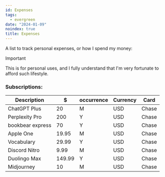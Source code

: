 ```yaml
---
id: Expenses
tags:
  - evergreen
date: "2024-01-09"
noindex: true
title: Expenses
---
```


A list to track personal expenses, or how I spend my money:

> [!important]
> This is for personal uses, and I fully understand that I'm very fortunate to afford such lifestyle.

### Subscriptions:

| Description | $ | occurrence | Currency | Card |
| ---- | ---- | ---- | ---- | ---- |
| ChatGPT Plus | 20 | M | USD | Chase |
| Perplexity Pro | 200 | Y | USD | Chase |
| bookbear express | 70 | Y | USD | Chase |
| Apple One | 19.95 | M | USD | Chase |
| Vocabulary | 29.99 | Y | USD | Chase |
| Discord Nitro | 9.99 | M | USD | Chase |
| Duolingo Max | 149.99 | Y | USD | Chase |
| Midjourney | 10 | M | USD | Chase |

